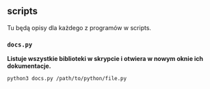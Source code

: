 ## scripts

Tu będą opisy dla każdego z programów w scripts.


### `docs.py`

**Listuje wszystkie biblioteki w skrypcie i otwiera w nowym oknie ich dokumentacje.**

```
python3 docs.py /path/to/python/file.py
```
